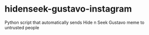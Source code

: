 # hidenseek-gustavo-instagram
Python script that automatically sends Hide n Seek Gustavo meme to untrusted people
